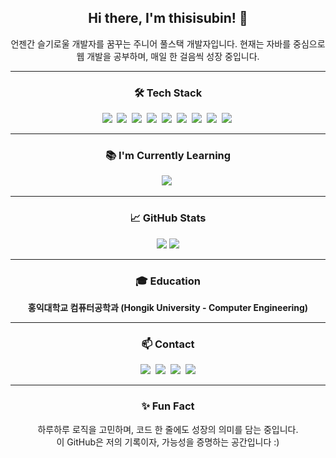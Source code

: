 <div align="center">
    <h2>Hi there, I'm <strong>thisisubin</strong>! 👋</h2>
    <p>언젠간 슬기로울 개발자를 꿈꾸는 주니어 풀스택 개발자입니다.  
    현재는 자바를 중심으로 웹 개발을 공부하며, 매일 한 걸음씩 성장 중입니다.</p>
</div>

---

<h3 align="center">🛠 Tech Stack</h3>
<div align="center">
    <img src="https://img.shields.io/badge/Java-007396?style=for-the-badge&logo=java&logoColor=white" />&nbsp;
    <img src="https://img.shields.io/badge/SpringBoot-6DB33F?style=for-the-badge&logo=springboot&logoColor=white" />&nbsp;
    <img src="https://img.shields.io/badge/MySQL-4479A1?style=for-the-badge&logo=mysql&logoColor=white" />&nbsp;
    <img src="https://img.shields.io/badge/Python-3776AB?style=for-the-badge&logo=python&logoColor=white" />&nbsp;
    <img src="https://img.shields.io/badge/HTML5-E34F26?style=for-the-badge&logo=html5&logoColor=white" />&nbsp;
    <img src="https://img.shields.io/badge/CSS3-1572B6?style=for-the-badge&logo=css3&logoColor=white" />&nbsp;
    <img src="https://img.shields.io/badge/JavaScript-F7DF1E?style=for-the-badge&logo=javascript&logoColor=black" />&nbsp;
    <img src="https://img.shields.io/badge/React-20232A?style=for-the-badge&logo=react&logoColor=61DAFB" />&nbsp;
    <img src="https://img.shields.io/badge/Kotlin-7F52FF?style=for-the-badge&logo=Kotlin&logoColor=white" />&nbsp;
</div>

---

<h3 align="center">📚 I'm Currently Learning</h3>
<div align="center">
    <img src="https://img.shields.io/badge/Java-007396?style=for-the-badge&logo=java&logoColor=white" />&nbsp;
</div>

---

<h3 align="center">📈 GitHub Stats</h3>
<div align="center">
    <img src="https://github-readme-stats.vercel.app/api?username=thisisubin&show_icons=true&theme=radical" />  
    <img src="https://github-readme-stats.vercel.app/api/top-langs/?username=thisisubin&layout=compact&theme=radical" />
</div>

---

<h3 align="center">🎓 Education</h3>
<div align="center">
    <p><strong>홍익대학교 컴퓨터공학과 (Hongik University - Computer Engineering)</strong></p>
</div>

---

<h3 align="center">📫 Contact</h3>
<div align="center">
    <a href="mailto:bm1418109@gmail.com"><img src="https://img.shields.io/badge/Gmail-bm1418109@gmail.com-red?style=for-the-badge&logo=gmail&logoColor=white" /></a>&nbsp;
    <a href="https://www.instagram.com/thisisubin/"><img src="https://img.shields.io/badge/Instagram-thisisubin-black?style=for-the-badge&logo=instagram&logoColor=white" /></a>&nbsp;
    <a href="https://www.notion.so/5a356fa5417940f7b4e5aae7bf18d798?pvs=4"><img src="https://img.shields.io/badge/Notion-Portfolio-white?style=for-the-badge&logo=notion&logoColor=black" /></a>&nbsp;
    <a href="https://blog.naver.com/thisisubin"><img src="https://img.shields.io/badge/Naver Blog-03C75A?style=for-the-badge&logo=naver&logoColor=white" /></a>
</div>

---

<h3 align="center">✨ Fun Fact</h3>
<p align="center">
    하루하루 로직을 고민하며, 코드 한 줄에도 성장의 의미를 담는 중입니다.<br>
    이 GitHub은 저의 기록이자, 가능성을 증명하는 공간입니다 :)
</p>
